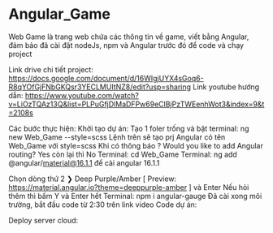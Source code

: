 # Angular_Game
Web Game là trang web chứa các thông tin về game, viết bằng Angular, đảm bảo đã cài đặt nodeJs, npm và Angular trước đó để code và chạy project 

Link drive chi tiết project: https://docs.google.com/document/d/16WIgjUYX4sGoq6-R8qYOfGjFNbGKQsr3YECLMUItNZ8/edit?usp=sharing 
Link youtube hướng dẫn: https://www.youtube.com/watch?v=LiOzTQAz13Q&list=PLPuGfjDlMaDFPw69eClBjPzTWEenhWot3&index=9&t=2108s

Các bước thực hiện:
Khởi tạo dự án:
Tạo 1 foler trống và bật terminal: ng new Web_Game --style=scss
Lệnh trên sẽ tạo prj Angular có tên Web_Game với style=scss 
Khi có thông báo ? Would you like to add Angular routing? Yes còn lại thì No 
Terminal: cd Web_Game
Terminal: ng add @angular/material@16.1.1 để cài angular 16.1.1 

Chọn dòng thứ 2 ❯ Deep Purple/Amber  [ Preview: https://material.angular.io?theme=deeppurple-amber ] và Enter 
Nếu hỏi thêm thì bấm Y và Enter hết 
Terminal: npm i angular-gauge 
Đã cài xong môi trường, bắt đầu code từ 2:30 trên link video
Code dự án: 

Deploy server cloud:



